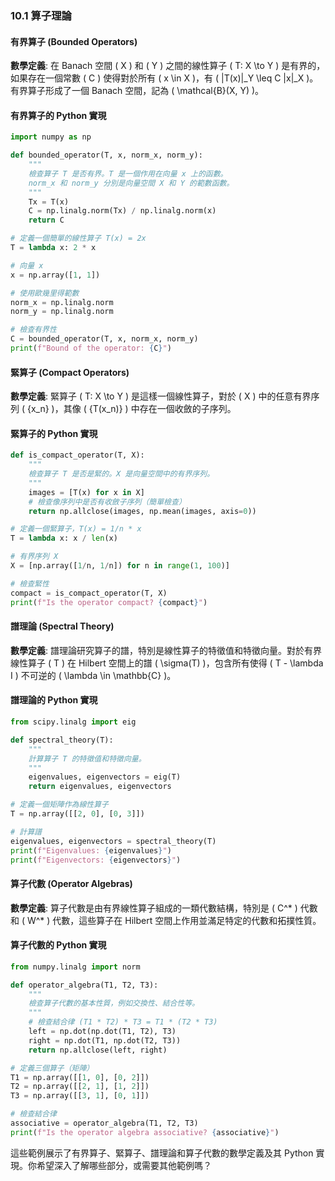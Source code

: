 ### 10.1 算子理論

#### 有界算子 (Bounded Operators)

**數學定義**: 在 Banach 空間 \( X \) 和 \( Y \) 之間的線性算子 \( T: X \to Y \) 是有界的，如果存在一個常數 \( C \) 使得對於所有 \( x \in X \)，有 \( \|T(x)\|_Y \leq C \|x\|_X \)。有界算子形成了一個 Banach 空間，記為 \( \mathcal{B}(X, Y) \)。

#### 有界算子的 Python 實現

```python
import numpy as np

def bounded_operator(T, x, norm_x, norm_y):
    """
    檢查算子 T 是否有界。T 是一個作用在向量 x 上的函數。
    norm_x 和 norm_y 分別是向量空間 X 和 Y 的範數函數。
    """
    Tx = T(x)
    C = np.linalg.norm(Tx) / np.linalg.norm(x)
    return C

# 定義一個簡單的線性算子 T(x) = 2x
T = lambda x: 2 * x

# 向量 x
x = np.array([1, 1])

# 使用歐幾里得範數
norm_x = np.linalg.norm
norm_y = np.linalg.norm

# 檢查有界性
C = bounded_operator(T, x, norm_x, norm_y)
print(f"Bound of the operator: {C}")
```

#### 緊算子 (Compact Operators)

**數學定義**: 緊算子 \( T: X \to Y \) 是這樣一個線性算子，對於 \( X \) 中的任意有界序列 \( \{x_n\} \)，其像 \( \{T(x_n)\} \) 中存在一個收斂的子序列。

#### 緊算子的 Python 實現

```python
def is_compact_operator(T, X):
    """
    檢查算子 T 是否是緊的。X 是向量空間中的有界序列。
    """
    images = [T(x) for x in X]
    # 檢查像序列中是否有收斂子序列（簡單檢查）
    return np.allclose(images, np.mean(images, axis=0))

# 定義一個緊算子，T(x) = 1/n * x
T = lambda x: x / len(x)

# 有界序列 X
X = [np.array([1/n, 1/n]) for n in range(1, 100)]

# 檢查緊性
compact = is_compact_operator(T, X)
print(f"Is the operator compact? {compact}")
```

#### 譜理論 (Spectral Theory)

**數學定義**: 譜理論研究算子的譜，特別是線性算子的特徵值和特徵向量。對於有界線性算子 \( T \) 在 Hilbert 空間上的譜 \( \sigma(T) \)，包含所有使得 \( T - \lambda I \) 不可逆的 \( \lambda \in \mathbb{C} \)。

#### 譜理論的 Python 實現

```python
from scipy.linalg import eig

def spectral_theory(T):
    """
    計算算子 T 的特徵值和特徵向量。
    """
    eigenvalues, eigenvectors = eig(T)
    return eigenvalues, eigenvectors

# 定義一個矩陣作為線性算子
T = np.array([[2, 0], [0, 3]])

# 計算譜
eigenvalues, eigenvectors = spectral_theory(T)
print(f"Eigenvalues: {eigenvalues}")
print(f"Eigenvectors: {eigenvectors}")
```

#### 算子代數 (Operator Algebras)

**數學定義**: 算子代數是由有界線性算子組成的一類代數結構，特別是 \( C^* \) 代數和 \( W^* \) 代數，這些算子在 Hilbert 空間上作用並滿足特定的代數和拓撲性質。

#### 算子代數的 Python 實現

```python
from numpy.linalg import norm

def operator_algebra(T1, T2, T3):
    """
    檢查算子代數的基本性質，例如交換性、結合性等。
    """
    # 檢查結合律 (T1 * T2) * T3 = T1 * (T2 * T3)
    left = np.dot(np.dot(T1, T2), T3)
    right = np.dot(T1, np.dot(T2, T3))
    return np.allclose(left, right)

# 定義三個算子（矩陣）
T1 = np.array([[1, 0], [0, 2]])
T2 = np.array([[2, 1], [1, 2]])
T3 = np.array([[3, 1], [0, 1]])

# 檢查結合律
associative = operator_algebra(T1, T2, T3)
print(f"Is the operator algebra associative? {associative}")
```

這些範例展示了有界算子、緊算子、譜理論和算子代數的數學定義及其 Python 實現。你希望深入了解哪些部分，或需要其他範例嗎？